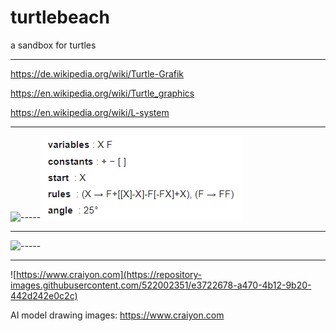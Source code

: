 # turtlebeach
a sandbox for turtles

----

https://de.wikipedia.org/wiki/Turtle-Grafik

https://en.wikipedia.org/wiki/Turtle_graphics

https://en.wikipedia.org/wiki/L-system

----

![-----](https://upload.wikimedia.org/wikipedia/commons/4/4b/Fractal_Farn.gif)![-](https://github.com/Klaasbuilder/central/blob/main/FractalPlant.png?raw=true)

----

![-----](https://upload.wikimedia.org/wikipedia/commons/7/74/Dragon_trees.jpg)

----

![https://www.craiyon.com](https://repository-images.githubusercontent.com/522002351/e3722678-a470-4b12-9b20-442d242e0c2c)

AI model drawing images: https://www.craiyon.com

